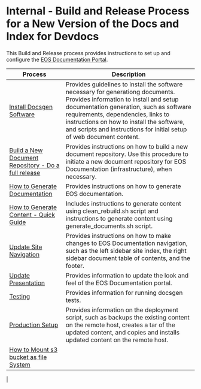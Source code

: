 # Internal - Build and Release Process for a New Version of the Docs and Index for Devdocs
This Build and Release process provides instructions to set up and configure the [EOS Documentation Portal](https://docs.eosnetwork.com).

|Process | Description |
|---|---|
|[Install Docsgen Software](https://github.com/eosnetworkfoundation/docsgen/blob/fix-devrel%23181/docs/Docsgen-Install-Process.md) | Provides guidelines to install the software necessary for generationg documents. Provides information to install and setup documentation generation, such as software requirements, dependencies, links to instructions on how to install the software, and scripts and instructions for initial setup of web document content.|
|[Build a New Document Repository - Do a full release](https://github.com/eosnetworkfoundation/docsgen/blob/main/docs/How-To-Do-A-Full-Release.md)|Provides instructions on how to build a new document repository. Use this procedure to initiate a new document repository for EOS Documentation (infrastructure), when necessary.|
|[How to Generate Documentation](docs/Document-Generation-Process.md)|Provides instructions on how to generate EOS documentation. |
|[How to Generate Content - Quick Guide](docs/Generate-Content-Quick-Guide.md)|Includes instructions to generate content using clean_rebuild.sh script and instructions to generate content using generate_documents.sh script.|
|[Update Site Navigation](https://github.com/eosnetworkfoundation/devdocs/blob/main/docs/SiteNavigation.md)|Provides instructions on how to make changes to EOS Documentation navigation, such as the left sidebar site index, the right sidebar document table of contents, and the footer.|
|[Update Presentation](docs/update-presentation.md)|Provides information to update the look and feel of the EOS Documentation portal.|
|[Testing](docs/Testing.md)|Provides information for running docsgen tests.|
|[Production Setup](docs/Production-Setup.md)|Provides information on the deployment script, such as backups the existing content on the remote host, creates a tar of the updated content, and copies and installs updated content on the remote host.|
|[How to Mount s3 bucket as file System](docs/Mounting-s3-bucket-as-filesystem.md)||
|


